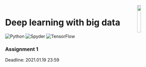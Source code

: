 <img src="https://cdn.svgporn.com/logos/tensorflow.svg" align="right" width="15%"/>

# Deep learning with big data

![Python](https://img.shields.io/badge/Python-3.8.5-blue?logo=python)
![Spyder](https://img.shields.io/badge/Spyder-4.0.0-green?logo=spyderide)
![TensorFlow](https://img.shields.io/badge/TensorFlow-2.3-orange?logo=tensorflow)

### Assignment 1
Deadline: 2021.01.19 23:59